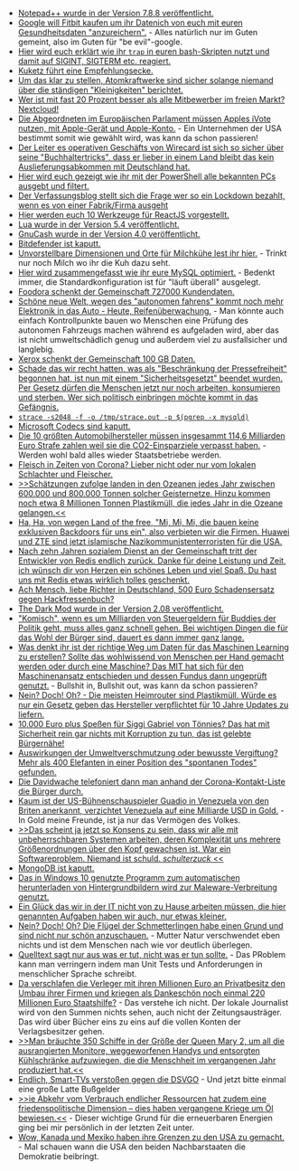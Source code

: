 * [Notepad++ wurde in der Version 7.8.8 veröffentlicht.](https://notepad-plus-plus.org/downloads/v7.8.8/)
* [Google will Fitbit kaufen um ihr Datenich von euch mit euren Gesundheitsdaten "anzureichern".](https://netzpolitik.org/2020/fitbit-uebernahme-wenn-dir-google-beim-atmen-zuhoert/) - Alles natürlich nur im Guten gemeint, also im Guten für "be evil"-google.
* [Hier wird euch erklärt wie ihr `trap` in euren bash-Skripten nutzt und damit auf SIGINT, SIGTERM etc. reagiert.](https://opensource.com/article/20/6/bash-trap)
* [Kuketz führt eine Empfehlungsecke.](https://www.kuketz-blog.de/empfehlungsecke/)
* [Um das klar zu stellen, Atomkraftwerke sind sicher solange niemand über die ständigen "Kleinigkeiten" berichtet.](https://netzfrauen.org/2020/06/29/wolke/)
* [Wer ist mit fast 20 Prozent besser als alle Mitbewerber im freien Markt? Nextcloud!](https://cloud.bazzline.net/index.php/apps/news/#/items/unread)
* [Die Abgeordneten im Europäischen Parlament müssen Apples iVote nutzen, mit Apple-Gerät und Apple-Konto.](https://netzpolitik.org/2020/ivote-eu-abgeordnete-kritisieren-neue-abstimmungs-app/) - Ein Unternehmen der USA bestimmt somit wie gewählt wird, was kann da schon passieren!
* [Der Leiter es operativen Geschäfts von Wirecard ist sich so sicher über seine "Buchhaltertricks", dass er lieber in einem Land bleibt das kein Auslieferungsabkommen mit Deutschland hat.](https://blog.fefe.de/?ts=a0076f37)
* [Hier wird euch gezeigt wie ihr mit der PowerShell alle bekannten PCs ausgebt und filtert.](https://sid-500.com/2019/07/30/powershell-retrieve-list-of-domain-computers-by-operating-system/)
* [Der Verfassungsblog stellt sich die Frage wer so ein Lockdown bezahlt, wenn es von einer Fabrik/Firma ausgeht](https://verfassungsblog.de/haftung-auf-umwegen/)
* [Hier werden euch 10 Werkzeuge für ReactJS vorgestellt.](https://opensource.com/article/20/6/reactjs-tools)
* [Lua wurde in der Version 5.4 veröffentlicht.](https://www.phoronix.com/scan.php?page=news_item&px=Lua-5.4-Released)
* [GnuCash wurde in der Version 4.0 veröffentlicht.](https://lwn.net/Articles/824721/rss)
* [Bitdefender ist kaputt.](https://palant.info/2020/06/22/exploiting-bitdefender-antivirus-rce-from-any-website/)
* [Unvorstellbare Dimensionen und Orte für Milchkühe lest ihr hier.](https://netzfrauen.org/2020/06/30/milch-3/) - Trinkt nur noch Milch wo ihr die Kuh dazu seht.
* [Hier wird zusammengefasst wie ihr eure MySQL optimiert.](https://www.percona.com/blog/2020/06/30/mysql-101-parameters-to-tune-for-mysql-performance/) - Bedenkt immer, die Standardkonfiguration ist für "läuft überall" ausgelegt.
* [Foodora schenkt der Gemeinschaft 727000 Kundendaten.](https://www.golem.de/news/datenschutz-datenleck-bei-foodora-mit-727-000-betroffenen-2006-149377.html)
* [Schöne neue Welt, wegen des "autonomen fahrens" kommt noch mehr Elektronik in das Auto - Heute, Reifenüberwachung.](https://www.golem.de/news/fahrzeugdiagnose-bridgestone-und-microsoft-erkennen-reifenschaeden-in-echtzeit-2007-149382.html) - Man könnte auch einfach Kontrollpunkte bauen wo Menschen eine Prüfung des autonomen Fahrzeugs machen während es aufgeladen wird, aber das ist nicht umweltschädlich genug und außerdem viel zu ausfallsicher und langlebig.
* [Xerox schenkt der Gemeinschaft 100 GB Daten.](https://www.bleepingcomputer.com/news/security/business-giant-xerox-allegedly-suffers-maze-ransomware-attack/)
* [Schade das wir recht hatten, was als "Beschränkung der Pressefreiheit" begonnen hat, ist nun mit einem "Sicherheitsgesetzt" beendet wurden. Per Gesetz dürfen die Menschen jetzt nur noch arbeiten, konsumieren und sterben. Wer sich politisch einbringen möchte kommt in das Gefängnis.](https://netzpolitik.org/2020/repression-gegen-demokratiebewegung-abschiedsnachrichten-aus-hongkong/)
* [`strace -s2048 -f -o /tmp/strace.out -p $(pgrep -x mysqld)`](https://www.percona.com/blog/2020/06/30/analyzing-mysql-with-strace/)
* [Microsoft Codecs sind kaputt.](https://www.bleepingcomputer.com/news/security/microsoft-releases-oob-security-updates-for-windows-10-rce-bugs/)
* [Die 10 größten Automobilhersteller müssen insgesammt 114,6 Milliarden Euro Strafe zahlen weil sie die CO2-Einsparziele verpasst haben.](https://www.sonnenseite.com/de/wirtschaft/autohersteller-mssen-mit-114-milliarden-euro-bugeld-rechnen.html) - Werden wohl bald alles wieder Staatsbetriebe werden.
* [Fleisch in Zeiten von Corona? Lieber nicht oder nur vom lokalen Schlachter und Fleischer.](https://www.sonnenseite.com/de/tipps/fleisch-in-zeiten-von-corona-woran-erkenne-ich-tnnies-produkte.html)
* [>>Schätzungen zufolge landen in den Ozeanen jedes Jahr zwischen 600.000 und 800.000 Tonnen solcher Geisternetze. Hinzu kommen noch etwa 8 Millionen Tonnen Plastikmüll, die jedes Jahr in die Ozeane gelangen.<<](https://netzfrauen.org/2020/07/01/ocean-5/)
* [Ha, Ha, von wegen Land of the free, "Mi, Mi, Mi, die bauen keine exklusiven Backdoors für uns ein", also verbieten wir die Firmen. Huawei und ZTE sind jetzt islamische Nazikommunistenterroristen für die USA.](https://www.golem.de/news/fcc-huawei-und-zte-zum-sicherheitsrisiko-erklaert-2007-149391.html)
* [Nach zehn Jahren sozialem Dienst an der Gemeinschaft tritt der Entwickler von Redis endlich zurück. Danke für deine Leistung und Zeit, ich wünsch dir von Herzen ein schönes Leben und viel Spaß. Du hast uns mit Redis etwas wirklich tolles geschenkt.](https://www.golem.de/news/nosql-datenbank-redis-gruender-tritt-ab-2007-149392.html)
* [Ach Mensch, liebe Richter in Deutschland, 500 Euro Schadensersatz gegen Hackfressenbuch?](https://www.golem.de/news/500-euro-schadenersatz-schrems-enttaeuscht-von-urteil-gegen-facebook-2007-149407.html)
* [The Dark Mod wurde in der Version 2.08 veröffentlicht.](https://www.phoronix.com/scan.php?page=news_item&px=The-Dark-Mod-2.08-Released)
* ["Komisch", wenn es um Milliarden von Steuergeldern für Buddies der Politik geht, muss alles ganz schnell gehen. Bei wichtigen Dingen die für das Wohl der Bürger sind, dauert es dann immer ganz lange.](https://netzpolitik.org/2020/eilantrag-zum-kohlegesetz-vor-oberverwaltungsgericht-transparenz-nutzt-nichts-wenn-es-zu-spaet-ist/)
* [Was denkt ihr ist der richtige Weg um Daten für das Maschinen Learning zu erstellen? Sollte das wohlwissend von Menschen per Hand gemacht werden oder durch eine Maschine? Das MIT hat sich für den Maschinenansatz entschieden und dessen Fundus dann ungeprüft genutzt.](https://www.golem.de/news/machine-learning-mit-nimmt-datensatz-mit-rassistischen-begriffen-offline-2007-149414.html) - Bullshit in, Bullshit out, was kann da schon passieren?
* [Nein? Doch! Oh? - Die meisten Heimrouter sind Plastikmüll. Würde es nur ein Gesetz geben das Hersteller verpflichtet für 10 Jahre Updates zu liefern.](https://www.planet3dnow.de/cms/56582-sicherheit-bei-vielen-home-routern-mangelhaft/)
* [10.000 Euro plus Speßen für Siggi Gabriel von Tönnies? Das hat mit Sicherheit rein gar nichts mit Korruption zu tun, das ist gelebte Bürgernähe!](https://www.tagesschau.de/inland/toennis-gabriel-berater-101.html)
* [Auswirkungen der Umweltverschmutzung oder bewusste Vergiftung? Mehr als 400 Elefanten in einer Position des "spontanen Todes" gefunden.](https://netzfrauen.org/2020/07/02/botswana-4/)
* [Die Davidwache telefoniert dann man anhand der Corona-Kontakt-Liste die Bürger durch.](https://blog.fefe.de/?ts=a000e130)
* [Kaum ist der US-Bühnenschauspieler Guadio in Venezuela von den Briten anerkannt, verzichtet Venezuela auf eine Milliarde USD in Gold.](https://blog.fefe.de/?ts=a000e23b) - In Gold meine Freunde, ist ja nur das Vermögen des Volkes.
* [>>Das scheint ja jetzt so Konsens zu sein, dass wir alle mit unbeherrschbaren Systemen arbeiten, deren Komplexität uns mehrere Größenordnungen über den Kopf gewachsen ist. War ein Softwareproblem. Niemand ist schuld. *schulterzuck* <<](https://blog.fefe.de/?ts=a0009f29)
* [MongoDB ist kaputt.](https://www.bleepingcomputer.com/news/security/surge-of-mongodb-ransom-attacks-use-gdpr-as-extortion-leverage/)
* [Das in Windows 10 genutzte Programm zum automatischen herunterladen von Hintergrundbildern wird zur Maleware-Verbreitung genutzt.](https://www.bleepingcomputer.com/news/security/windows-10-background-image-tool-can-be-abused-to-download-malware/)
* [Ein Glück das wir in der IT nicht von zu Hause arbeiten müssen, die hier genannten Aufgaben haben wir auch, nur etwas kleiner.](https://utcc.utoronto.ca/~cks/space/blog/sysadmin/WorkNotDoneFromHome)
* [Nein? Doch! Oh? Die Flügel der Schmetterlingen habe einen Grund und sind nicht nur schön anzuschauen.](https://www.sonnenseite.com/de/wissenschaft/schmetterlingsflgel-als-inspiration-fr-effektivere-sonnenkollektoren.html) - Mutter Natur verschwendet eben nichts und ist dem Menschen nach wie vor deutlich überlegen.
* [Quelltext sagt nur aus was er tut, nicht was er tun sollte.](https://utcc.utoronto.ca/~cks/space/blog/links/CodeOnlySaysWhatItDoes) - Das PRoblem kann man verringern indem man Unit Tests und Anforderungen in menschlicher Sprache schreibt.
* [Da verschlafen die Verleger mit ihren Millionen Euro an Privatbesitz den Umbau ihrer Firmen und kriegen als Dankeschön noch einmal 220 Millionen Euro Staatshilfe?](https://www.golem.de/news/digitale-transformation-staat-foerdert-presse-mit-220-millionen-euro-2007-149427.html) - Das verstehe ich nicht. Der lokale Journalist wird von den Summen nichts sehen, auch nicht der Zeitungsausträger. Das wird über Bücher eins zu eins auf die vollen Konten der Verlagsbesitzer gehen.
* [>>Man bräuchte 350 Schiffe in der Größe der Queen Mary 2, um all die ausrangierten Monitore, weggeworfenen Handys und entsorgten Kühlschränke aufzuwiegen, die die Menschheit im vergangenen Jahr produziert hat.<<](https://www.golem.de/news/umweltschutz-elektroschrott-wird-immer-groesseres-problem-2007-149417.html)
* [Endlich, Smart-TVs verstoßen gegen die DSVGO](https://www.golem.de/news/bundeskartellamt-smart-tvs-verstossen-gegen-die-dsgvo-2007-149442.html) - Und jetzt bitte einmal eine große Latte Bußgelder
* [>>ie Abkehr vom Verbrauch endlicher Ressourcen hat zudem eine friedenspolitische Dimension – dies haben vergangene Kriege um Öl bewiesen.<<](https://www.sonnenseite.com/de/politik/nina-scheer-zum-kohleausstiegsgesetz.html) - Dieser wichtige Grund für die erneuerbaren Energien ging bei mir persönlich in der letzten Zeit unter.
* [Wow, Kanada und Mexiko haben ihre Grenzen zu den USA zu gemacht.](https://blog.fefe.de/?ts=a1feab8a) - Mal schauen wann die USA den beiden Nachbarstaaten die Demokratie beibringt.
